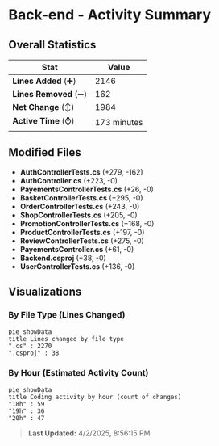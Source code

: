 # Back-end - Activity Summary 

## Overall Statistics

| Stat                   | Value                                                             |
| ---------------------- | ----------------------------------------------------------------- |
| **Lines Added** (➕)   | 2146                                          |
| **Lines Removed** (➖) | 162                                        |
| **Net Change** (↕)    | 1984                |
| **Active Time** (⌚)   | 173 minutes |


## Modified Files
- **AuthControllerTests.cs** (+279, -162)
- **AuthController.cs** (+223, -0)
- **PayementsControllerTests.cs** (+26, -0)
- **BasketControllerTests.cs** (+295, -0)
- **OrderControllerTests.cs** (+243, -0)
- **ShopControllerTests.cs** (+205, -0)
- **PromotionControllerTests.cs** (+168, -0)
- **ProductControllerTests.cs** (+197, -0)
- **ReviewControllerTests.cs** (+275, -0)
- **PayementsController.cs** (+61, -0)
- **Backend.csproj** (+38, -0)
- **UserControllerTests.cs** (+136, -0)

## Visualizations

### By File Type (Lines Changed)

```mermaid
pie showData
title Lines changed by file type
".cs" : 2270
".csproj" : 38
```

### By Hour (Estimated Activity Count)

```mermaid
pie showData
title Coding activity by hour (count of changes)
"18h" : 59
"19h" : 36
"20h" : 47
```


> **Last Updated:** 4/2/2025, 8:56:15 PM